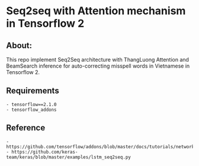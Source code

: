 # Seq2seq with Attention mechanism in Tensorflow 2

## About:
This repo implement Seq2Seq architecture with ThangLuong Attention and BeamSearch inference for auto-correcting misspell words in Vietnamese in Tensorflow 2.

## Requirements
    - tensorflow==2.1.0
    - tensorflow_addons

## Reference
    - https://github.com/tensorflow/addons/blob/master/docs/tutorials/networks_seq2seq_nmt.ipynb
    - https://github.com/keras-team/keras/blob/master/examples/lstm_seq2seq.py

